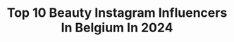 ---
title: Top 10 Beauty Instagram Influencers In Belgium In 2024
description: >-
  Find top beauty Instagram influencers in Belgium in 2024. Most popular hashtags: #love #summervibes #summeroutfit #summerlook.
platform: Instagram
hits: 121
text_top: Identify the top-rated Instagram influencers on inBeat.
text_bottom: Our database holds 121 Instagram influencers like this in Belgium for you to collaborate.
profiles:
  - username: "norajoyness"
    fullname: >-
      Nora  🤍
    bio: >-
      FASHION~BEAUTY~LIFESTYLE 💄Beauty consultant @guerlain 📍Bruxelles Belgium Retrouvez tous mes liens ⤵️
    location: "Belgium"
    followers: 9466
    engagement: 834
    commentsToLikes: 0.270947
    id: ck9wdomcogjpi0j78zjbf0hnj
    verified: false
    hashtags: "#luxurybrand, #concoursfrance, #prozis, #concoursbeaute"
  - username: "joli_laur"
    fullname: >-
      Laurette Jolivot
    bio: >-
      BEAUTY - FASHION - TRAVEL & GOOD VIBES🤍 Belgique | Maroc | France Contact: jolivot.laurette@gmail.com
    location: "Belgium"
    followers: 15344
    engagement: 1070
    commentsToLikes: 0.013085
    id: cl9xi5woxo4bw0i23y4j9sls3
    verified: false
    hashtags: "#maison123, #summer, #smallluxuryhotels, #thedominican"
  - username: "oliviatps"
    fullname: >-
      Olivia Anna-Catharina T
    bio: >-
      • Everyday fashion, beauty and hair • Next 🌎 Spain 🇪🇸 • oliviatps@listheagency.com • Brussels & Antwerp, Belgium 📍
    location: "Belgium"
    followers: 231095
    engagement: 794
    commentsToLikes: 0.015348
    id: ck0tu6nsp5ve20i19a7a16cyc
    verified: false
    hashtags: "#summerinthecity, #ootdmagazine, #chaneldenim, #streetstylelook"
  - username: "kayamaes"
    fullname: >-
      Kaya
    bio: >-
      Let’s talk beauty, fashion & travel 🎞️ 🪩 Warning: will always choose my cat over u x ✉️ Kayamaesss@hotmail.com BE 0788.246.447
    location: "Belgium"
    followers: 19211
    engagement: 262
    commentsToLikes: 0.232309
    id: ck9wflb14pczt0j78u9wwvcjc
    verified: false
    hashtags: "#hydratedskincare, #cus, #cusboutique, #jewellery"
  - username: "traveltheworldwithmykiddies"
    fullname: >-
      Travel with kids | Kris Ronsyn
    bio: >-
      👨‍👩‍👧‍👦 Travel with and without kids 🧳 Travel tips and tricks 💛enjoying the little things in life and all the beauty around us💛
    location: "Belgium"
    followers: 14826
    engagement: 260
    commentsToLikes: 0.150959
    id: ck8tbj3tkvw7l0j789ae83wd9
    verified: false
    hashtags: "#winterwonderland, #summer2021, #reizenmettieners, #visitsweden"
  - username: "satenikvardazaryan"
    fullname: >-
      Satenik Vardazaryan
    bio: >-
      👩🏻‍🎨Pro/Celebrity Make-Up Artist & owner of @esvie.beauty 🌎 Destination weddings 📞appointements +32486462681
    location: "Belgium"
    followers: 13114
    engagement: 353
    commentsToLikes: 0.044332
    id: ck9hb4uuofekf0j78je70mxhz
    verified: false
    hashtags: "#maisonbu"
  - username: "noraventriglia"
    fullname: >-
      Nora Ventriglia
    bio: >-
      Fashion / lifestyle / beauty 🤍 Miss Elite Belgium 2024 Management: @socialstar /@blerimi E-mail: nora@socialstar.ch
    location: "Belgium"
    followers: 119122
    engagement: 242
    commentsToLikes: 0.003136
    id: ck8t632ohc2mu0j78gp3fkty4
    verified: false
    hashtags: "#healthyhair, #cuccoo, #cuccooitgirlseason, #pretaporter"
  - username: "lisawyllinck"
    fullname: >-
      Lisa Wyllinck
    bio: >-
      Schilde, belgium 👶🏻🩵Jerom & Gerard 👩‍❤️‍💋‍👨 @samoris1 🧖🏼‍♀️ Owner of @beautyroomlisa | @lisamarie.shop | @studiojerom 💌 lisamariewyllinck@live.be
    location: "Belgium"
    followers: 25218
    engagement: 324
    commentsToLikes: 0.111887
    id: ck15qmdyd3jtx0i1937zg6bpo
    verified: false
    hashtags: "#advertentie, #antwerp, #blondegirls, #boysmom"
  - username: "looksoflena"
    fullname: >-
      Lena  ◡̈  𝚙𝚎𝚛𝚜𝚘𝚗𝚊𝚕 𝚜𝚝𝚢𝚕𝚒𝚜𝚝
    bio: >-
      ⊹ 𝚕𝚎𝚗𝚊 𝚜𝚝𝚒𝚓𝚕𝚊𝚍𝚟𝚒𝚎𝚜 - styling & shopping ⊹ 𝚏𝚊𝚜𝚑𝚒𝚘𝚗 𝚕𝚊𝚋𝚎𝚕 @held.antwerp ⊹ all about fashion & styling ⊹ beauty - lifestyle ✉ lena@looksoflena.be / DM
    location: "Belgium"
    followers: 36899
    engagement: 189
    commentsToLikes: 0.164937
    id: ck55mnwyp4d7t0i11b6b9rahg
    verified: false
    hashtags: "#holiday, #travelgram, #instafashion, #sunshine"
  - username: "ronpaologilman"
    fullname: >-
      Ron Paolo Gilman
    bio: >-
      The right muse will inspire truths over imagination❣️ Art beauty photographer Be respectful to the muses Canon Belgium Explorer 📸
    location: "Belgium"
    followers: 57131
    engagement: 169
    commentsToLikes: 0.020278
    id: ck5zwln7e6c940i14ea8speou
    verified: false
    hashtags: "#bnwphotography, #belgianbeauty, #love, #muse"
---
